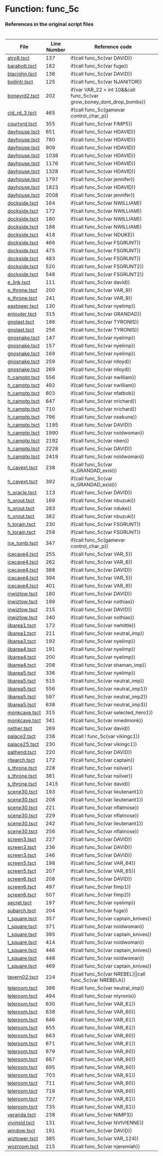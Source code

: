 # Function: func_5c
### References in the original script files

#

| File | Line Number | Reference code |
| --- | --- | --- |
| [atro8.tsct](../../../out/atro8.tsct#L137) | 137 | if(call func_5c(var DAVID)) |
| [barabott.tsct](../../../out/barabott.tsct#L182) | 182 | if(call func_5c(var fuge)) |
| [blacjohn.tsct](../../../out/blacjohn.tsct#L136) | 136 | if(call func_5c(var DAVID)) |
| [boilintr.tsct](../../../out/boilintr.tsct#L125) | 125 | if(call func_5c(var NJANITOR)) |
| [boneyrd2.tsct](../../../out/boneyrd2.tsct#L202) | 202 | if(var VAR_22 > int 10&&call func_5c(var grow_boney_dont_drop_bombs)) |
| [cld_rd_3.tsct](../../../out/cld_rd_3.tsct#L465) | 465 | if(call func_5c(gamevar control_char_p)) |
| [courtyrd.tsct](../../../out/courtyrd.tsct#L355) | 355 | if(call func_5c(var FIMP5)) |
| [davhouse.tsct](../../../out/davhouse.tsct#L651) | 651 | if(call func_5c(var HDAVID)) |
| [davhouse.tsct](../../../out/davhouse.tsct#L780) | 780 | if(call func_5c(var HDAVID)) |
| [davhouse.tsct](../../../out/davhouse.tsct#L909) | 909 | if(call func_5c(var HDAVID)) |
| [davhouse.tsct](../../../out/davhouse.tsct#L1038) | 1038 | if(call func_5c(var HDAVID)) |
| [davhouse.tsct](../../../out/davhouse.tsct#L1176) | 1176 | if(call func_5c(var HDAVID)) |
| [davhouse.tsct](../../../out/davhouse.tsct#L1328) | 1328 | if(call func_5c(var HDAVID)) |
| [davhouse.tsct](../../../out/davhouse.tsct#L1797) | 1797 | if(call func_5c(var jennifer)) |
| [davhouse.tsct](../../../out/davhouse.tsct#L1823) | 1823 | if(call func_5c(var HDAVID)) |
| [davhouse.tsct](../../../out/davhouse.tsct#L2008) | 2008 | if(call func_5c(var jennifer)) |
| [dockside.tsct](../../../out/dockside.tsct#L164) | 164 | if(call func_5c(var NWILLIAM)) |
| [dockside.tsct](../../../out/dockside.tsct#L172) | 172 | if(call func_5c(var NWILLIAM)) |
| [dockside.tsct](../../../out/dockside.tsct#L180) | 180 | if(call func_5c(var NWILLIAM)) |
| [dockside.tsct](../../../out/dockside.tsct#L188) | 188 | if(call func_5c(var NWILLIAM)) |
| [dockside.tsct](../../../out/dockside.tsct#L418) | 418 | if(call func_5c(var NDUKE)) |
| [dockside.tsct](../../../out/dockside.tsct#L466) | 466 | if(call func_5c(var FSGRUNT)) |
| [dockside.tsct](../../../out/dockside.tsct#L475) | 475 | if(call func_5c(var FSGRUNT)) |
| [dockside.tsct](../../../out/dockside.tsct#L483) | 483 | if(call func_5c(var FSGRUNT)) |
| [dockside.tsct](../../../out/dockside.tsct#L520) | 520 | if(call func_5c(var FSGRUNT2)) |
| [dockside.tsct](../../../out/dockside.tsct#L548) | 548 | if(call func_5c(var FSGRUNT2)) |
| [e_link.tsct](../../../out/e_link.tsct#L111) | 111 | if(call func_5c(var david)) |
| [e_throne.tsct](../../../out/e_throne.tsct#L200) | 200 | if(call func_5c(var VAR_9)) |
| [e_throne.tsct](../../../out/e_throne.tsct#L241) | 241 | if(call func_5c(var VAR_9)) |
| [eastower.tsct](../../../out/eastower.tsct#L130) | 130 | if(call func_5c(var nyelimp)) |
| [entouter.tsct](../../../out/entouter.tsct#L315) | 315 | if(call func_5c(var GRANDAD)) |
| [gnolast.tsct](../../../out/gnolast.tsct#L186) | 186 | if(call func_5c(var TYRONIS)) |
| [gnolast.tsct](../../../out/gnolast.tsct#L256) | 256 | if(call func_5c(var TYRONIS)) |
| [gnosnake.tsct](../../../out/gnosnake.tsct#L147) | 147 | if(call func_5c(var nyelimp)) |
| [gnosnake.tsct](../../../out/gnosnake.tsct#L157) | 157 | if(call func_5c(var nyelimp)) |
| [gnosnake.tsct](../../../out/gnosnake.tsct#L169) | 169 | if(call func_5c(var nyelimp)) |
| [gnosnake.tsct](../../../out/gnosnake.tsct#L259) | 259 | if(call func_5c(var nlloyd)) |
| [gnosnake.tsct](../../../out/gnosnake.tsct#L269) | 269 | if(call func_5c(var nlloyd)) |
| [h_campbt.tsct](../../../out/h_campbt.tsct#L556) | 556 | if(call func_5c(var nwilliam)) |
| [h_camptp.tsct](../../../out/h_camptp.tsct#L492) | 492 | if(call func_5c(var nwilliam)) |
| [h_camptp.tsct](../../../out/h_camptp.tsct#L603) | 603 | if(call func_5c(var nfatbob)) |
| [h_camptp.tsct](../../../out/h_camptp.tsct#L647) | 647 | if(call func_5c(var nrichard)) |
| [h_camptp.tsct](../../../out/h_camptp.tsct#L710) | 710 | if(call func_5c(var nrichard)) |
| [h_camptp.tsct](../../../out/h_camptp.tsct#L796) | 796 | if(call func_5c(var nsekune)) |
| [h_camptp.tsct](../../../out/h_camptp.tsct#L1195) | 1195 | if(call func_5c(var DAVID)) |
| [h_camptp.tsct](../../../out/h_camptp.tsct#L1990) | 1990 | if(call func_5c(var noldwoman)) |
| [h_camptp.tsct](../../../out/h_camptp.tsct#L2192) | 2192 | if(call func_5c(var nben)) |
| [h_camptp.tsct](../../../out/h_camptp.tsct#L2228) | 2228 | if(call func_5c(var DAVID)) |
| [h_camptp.tsct](../../../out/h_camptp.tsct#L2419) | 2419 | if(call func_5c(var noldwoman)) |
| [h_cavext.tsct](../../../out/h_cavext.tsct#L238) | 238 | if(call func_5c(var is_GRANDAD_exist)) |
| [h_cavext.tsct](../../../out/h_cavext.tsct#L392) | 392 | if(call func_5c(var is_GRANDAD_exist)) |
| [h_oracle.tsct](../../../out/h_oracle.tsct#L113) | 113 | if(call func_5c(var DAVID)) |
| [h_orout.tsct](../../../out/h_orout.tsct#L169) | 169 | if(call func_5c(var nbuzuki)) |
| [h_orout.tsct](../../../out/h_orout.tsct#L283) | 283 | if(call func_5c(var nduke)) |
| [h_orout.tsct](../../../out/h_orout.tsct#L382) | 382 | if(call func_5c(var nbuzuki)) |
| [h_torain.tsct](../../../out/h_torain.tsct#L230) | 230 | if(call func_5c(var FSGRUNT)) |
| [h_torain.tsct](../../../out/h_torain.tsct#L258) | 258 | if(call func_5c(var FSGRUNT)) |
| [ice_tomb.tsct](../../../out/ice_tomb.tsct#L347) | 347 | if(call func_5c(gamevar control_char_p)) |
| [icecave4.tsct](../../../out/icecave4.tsct#L255) | 255 | if(call func_5c(var VAR_5)) |
| [icecave4.tsct](../../../out/icecave4.tsct#L262) | 262 | if(call func_5c(var VAR_6)) |
| [icecave4.tsct](../../../out/icecave4.tsct#L388) | 388 | if(call func_5c(var DAVID)) |
| [icecave4.tsct](../../../out/icecave4.tsct#L394) | 394 | if(call func_5c(var VAR_5)) |
| [icecave4.tsct](../../../out/icecave4.tsct#L401) | 401 | if(call func_5c(var VAR_6)) |
| [inwiztow.tsct](../../../out/inwiztow.tsct#L180) | 180 | if(call func_5c(var DAVID)) |
| [inwiztow.tsct](../../../out/inwiztow.tsct#L199) | 199 | if(call func_5c(var nothias)) |
| [inwiztow.tsct](../../../out/inwiztow.tsct#L215) | 215 | if(call func_5c(var DAVID)) |
| [inwiztow.tsct](../../../out/inwiztow.tsct#L240) | 240 | if(call func_5c(var nothias)) |
| [libarea1.tsct](../../../out/libarea1.tsct#L172) | 172 | if(call func_5c(var nwhittle)) |
| [libarea1.tsct](../../../out/libarea1.tsct#L211) | 211 | if(call func_5c(var neutral_imp)) |
| [libarea3.tsct](../../../out/libarea3.tsct#L192) | 192 | if(call func_5c(var nyelimp)) |
| [libarea4.tsct](../../../out/libarea4.tsct#L191) | 191 | if(call func_5c(var nyelimp)) |
| [libarea4.tsct](../../../out/libarea4.tsct#L200) | 200 | if(call func_5c(var nyelimp)) |
| [libarea4.tsct](../../../out/libarea4.tsct#L208) | 208 | if(call func_5c(var shaman_imp)) |
| [libarea5.tsct](../../../out/libarea5.tsct#L336) | 336 | if(call func_5c(var nyelimp)) |
| [libarea5.tsct](../../../out/libarea5.tsct#L515) | 515 | if(call func_5c(var neutral_imp)) |
| [libarea5.tsct](../../../out/libarea5.tsct#L556) | 556 | if(call func_5c(var neutral_imp1)) |
| [libarea5.tsct](../../../out/libarea5.tsct#L597) | 597 | if(call func_5c(var neutral_imp2)) |
| [libarea5.tsct](../../../out/libarea5.tsct#L638) | 638 | if(call func_5c(var neutral_imp3)) |
| [monkcave.tsct](../../../out/monkcave.tsct#L315) | 315 | if(call func_5c(var selected_hero1)) |
| [monkcave.tsct](../../../out/monkcave.tsct#L341) | 341 | if(call func_5c(var nmedmonk)) |
| [nether.tsct](../../../out/nether.tsct#L269) | 269 | if(call func_5c(var david)) |
| [palace2.tsct](../../../out/palace2.tsct#L238) | 238 | if(call ! func_5c(var vikingc1)) |
| [palace25.tsct](../../../out/palace25.tsct#L230) | 230 | if(call func_5c(var vikingc1)) |
| [pathend.tsct](../../../out/pathend.tsct#L220) | 220 | if(call func_5c(var DAVID)) |
| [ritearch.tsct](../../../out/ritearch.tsct#L172) | 172 | if(call func_5c(var captain)) |
| [s_throne.tsct](../../../out/s_throne.tsct#L228) | 228 | if(call func_5c(var nsilver)) |
| [s_throne.tsct](../../../out/s_throne.tsct#L381) | 381 | if(call func_5c(var nsilver)) |
| [s_throne.tsct](../../../out/s_throne.tsct#L1415) | 1415 | if(call func_5c(var david)) |
| [scene30.tsct](../../../out/scene30.tsct#L193) | 193 | if(call func_5c(var lieutenant1)) |
| [scene30.tsct](../../../out/scene30.tsct#L208) | 208 | if(call func_5c(var lieutenant1)) |
| [scene30.tsct](../../../out/scene30.tsct#L221) | 221 | if(call func_5c(var nflatnose)) |
| [scene30.tsct](../../../out/scene30.tsct#L229) | 229 | if(call func_5c(var nflatnose)) |
| [scene30.tsct](../../../out/scene30.tsct#L242) | 242 | if(call func_5c(var lieutenant1)) |
| [scene30.tsct](../../../out/scene30.tsct#L256) | 256 | if(call func_5c(var nflatnose)) |
| [screen3.tsct](../../../out/screen3.tsct#L227) | 227 | if(call func_5c(var DAVID)) |
| [screen3.tsct](../../../out/screen3.tsct#L236) | 236 | if(call func_5c(var DAVID)) |
| [screen3.tsct](../../../out/screen3.tsct#L246) | 246 | if(call func_5c(var DAVID)) |
| [screen5.tsct](../../../out/screen5.tsct#L198) | 198 | if(call func_5c(var VAR_64)) |
| [screen5.tsct](../../../out/screen5.tsct#L207) | 207 | if(call func_5c(var VAR_65)) |
| [screen6.tsct](../../../out/screen6.tsct#L208) | 208 | if(call func_5c(var DAVID)) |
| [screen6.tsct](../../../out/screen6.tsct#L497) | 497 | if(call func_5c(var fimp1)) |
| [screen6.tsct](../../../out/screen6.tsct#L507) | 507 | if(call func_5c(var fimp2)) |
| [secret.tsct](../../../out/secret.tsct#L197) | 197 | if(call func_5c(var nyelimp)) |
| [subarch.tsct](../../../out/subarch.tsct#L204) | 204 | if(call func_5c(var fuge)) |
| [t_square.tsct](../../../out/t_square.tsct#L357) | 357 | if(call func_5c(var captain_knives)) |
| [t_square.tsct](../../../out/t_square.tsct#L371) | 371 | if(call func_5c(var noldwoman)) |
| [t_square.tsct](../../../out/t_square.tsct#L395) | 395 | if(call func_5c(var captain_knives)) |
| [t_square.tsct](../../../out/t_square.tsct#L414) | 414 | if(call func_5c(var noldwoman)) |
| [t_square.tsct](../../../out/t_square.tsct#L446) | 446 | if(call func_5c(var captain_knives)) |
| [t_square.tsct](../../../out/t_square.tsct#L448) | 448 | if(call func_5c(var noldwoman)) |
| [t_square.tsct](../../../out/t_square.tsct#L469) | 469 | if(call func_5c(var captain_knives)) |
| [tavern02.tsct](../../../out/tavern02.tsct#L224) | 224 | if(call func_5c(var NREBEL)\|\|call func_5c(var NREBELA)) |
| [teleroom.tsct](../../../out/teleroom.tsct#L386) | 386 | if(call func_5c(var neutral_imp)) |
| [teleroom.tsct](../../../out/teleroom.tsct#L494) | 494 | if(call func_5c(var ntyronis)) |
| [teleroom.tsct](../../../out/teleroom.tsct#L630) | 630 | if(call func_5c(var VAR_61)) |
| [teleroom.tsct](../../../out/teleroom.tsct#L638) | 638 | if(call func_5c(var VAR_60)) |
| [teleroom.tsct](../../../out/teleroom.tsct#L646) | 646 | if(call func_5c(var VAR_61)) |
| [teleroom.tsct](../../../out/teleroom.tsct#L655) | 655 | if(call func_5c(var VAR_61)) |
| [teleroom.tsct](../../../out/teleroom.tsct#L663) | 663 | if(call func_5c(var VAR_60)) |
| [teleroom.tsct](../../../out/teleroom.tsct#L671) | 671 | if(call func_5c(var VAR_61)) |
| [teleroom.tsct](../../../out/teleroom.tsct#L679) | 679 | if(call func_5c(var VAR_60)) |
| [teleroom.tsct](../../../out/teleroom.tsct#L687) | 687 | if(call func_5c(var VAR_60)) |
| [teleroom.tsct](../../../out/teleroom.tsct#L695) | 695 | if(call func_5c(var VAR_60)) |
| [teleroom.tsct](../../../out/teleroom.tsct#L703) | 703 | if(call func_5c(var VAR_61)) |
| [teleroom.tsct](../../../out/teleroom.tsct#L711) | 711 | if(call func_5c(var VAR_60)) |
| [teleroom.tsct](../../../out/teleroom.tsct#L719) | 719 | if(call func_5c(var VAR_60)) |
| [teleroom.tsct](../../../out/teleroom.tsct#L727) | 727 | if(call func_5c(var VAR_61)) |
| [teleroom.tsct](../../../out/teleroom.tsct#L735) | 735 | if(call func_5c(var VAR_61)) |
| [veranda.tsct](../../../out/veranda.tsct#L238) | 238 | if(call func_5c(var NIMP3)) |
| [vivinsid.tsct](../../../out/vivinsid.tsct#L131) | 131 | if(call func_5c(var NVIVIENNE)) |
| [window.tsct](../../../out/window.tsct#L191) | 191 | if(call func_5c(var DAVID)) |
| [wiztower.tsct](../../../out/wiztower.tsct#L385) | 385 | if(call func_5c(var VAR_124)) |
| [wozroom.tsct](../../../out/wozroom.tsct#L215) | 215 | if(call func_5c(var njeremiah)) |
